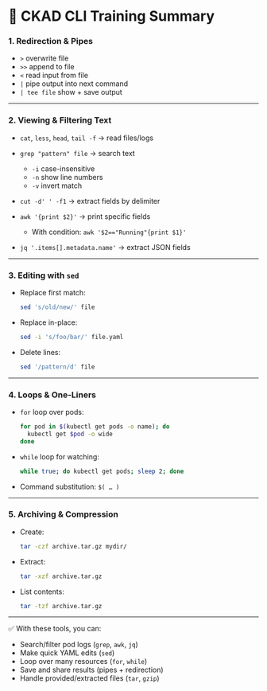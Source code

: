 # 📝 CKAD CLI Training Summary

### 1. **Redirection & Pipes**

* `>` overwrite file
* `>>` append to file
* `<` read input from file
* `|` pipe output into next command
* `| tee file` show + save output

---

### 2. **Viewing & Filtering Text**

* `cat`, `less`, `head`, `tail -f` → read files/logs
* `grep "pattern" file` → search text

  * `-i` case-insensitive
  * `-n` show line numbers
  * `-v` invert match
* `cut -d' ' -f1` → extract fields by delimiter
* `awk '{print $2}'` → print specific fields

  * With condition: `awk '$2=="Running"{print $1}'`
* `jq '.items[].metadata.name'` → extract JSON fields

---

### 3. **Editing with `sed`**

* Replace first match:

  ```bash
  sed 's/old/new/' file
  ```
* Replace in-place:

  ```bash
  sed -i 's/foo/bar/' file.yaml
  ```
* Delete lines:

  ```bash
  sed '/pattern/d' file
  ```

---

### 4. **Loops & One-Liners**

* `for` loop over pods:

  ```bash
  for pod in $(kubectl get pods -o name); do
    kubectl get $pod -o wide
  done
  ```
* `while` loop for watching:

  ```bash
  while true; do kubectl get pods; sleep 2; done
  ```
* Command substitution: `$( … )`

---

### 5. **Archiving & Compression**

* Create:

  ```bash
  tar -czf archive.tar.gz mydir/
  ```
* Extract:

  ```bash
  tar -xzf archive.tar.gz
  ```
* List contents:

  ```bash
  tar -tzf archive.tar.gz
  ```

---

✅ With these tools, you can:

* Search/filter pod logs (`grep`, `awk`, `jq`)
* Make quick YAML edits (`sed`)
* Loop over many resources (`for`, `while`)
* Save and share results (pipes + redirection)
* Handle provided/extracted files (`tar`, `gzip`)
